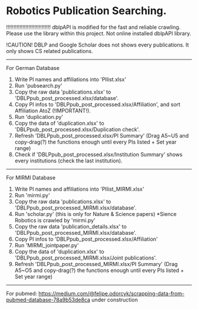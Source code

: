 # Robotics Publication Searching.
!!!!!!!!!!!!!!!!!!!!!!!!!!!!!!
dblpAPI is modified for the fast and reliable crawling.
Please use the library within this project. Not online installed dblpAPI library.

!CAUTION!
DBLP and Google Scholar does not shows every publications.
It only shows CS related publications.
- - -
For German Database
1. Write PI names and affiliations into 'PIlist.xlsx' 
2. Run 'pubsearch.py'
3. Copy the raw data 'publications.xlsx' to 'DBLPpub_post_processed.xlsx/database'.
4. Copy PI infos to 'DBLPpub_post_processed.xlsx/Affiliation', and sort Affiliation AtoZ (!IMPORTANT!).
5. Run 'duplication.py'
6. Copy the data of 'duplication.xlsx' to 'DBLPpub_post_processed.xlsx/Duplication check'.
7. Refresh 'DBLPpub_post_processed.xlsx/PI Summary' (Drag A5~U5 and copy-drag(?) the functions enough until every PIs listed + Set year range)
8. Check if 'DBLPpub_post_processed.xlsx/Institution Summary' shows every institutions (check the last institution).
- - -
For MIRMI Database
1. Write PI names and affiliations into 'PIlist_MIRMI.xlsx'
2. Run 'mirmi.py'
3. Copy the raw data 'publications.xlsx' to 'DBLPpub_post_processed_MIRMI.xlsx/database'.
4. Run 'scholar.py' (this is only for Nature & Science papers) *Sience Robotics is crawled by 'mirmi.py'
5. Copy the raw data 'publication_details.xlsx' to 'DBLPpub_post_processed_MIRMI.xlsx/database'.
6. Copy PI infos to 'DBLPpub_post_processed.xlsx/Affiliation'
7. Run 'MIRMI_jointpaper.py'
8. Copy the data of 'duplication.xlsx' to 'DBLPpub_post_processed_MIRMI.xlsx/Joint publications'.
9. Refresh 'DBLPpub_post_processed_MIRMI.xlsx/PI Summary' (Drag A5~O5 and copy-drag(?) the functions enough until every PIs listed + Set year range)
---
For pubmed:
https://medium.com/@felipe.odorcyk/scrapping-data-from-pubmed-database-78a9b53de8ca
under construction
